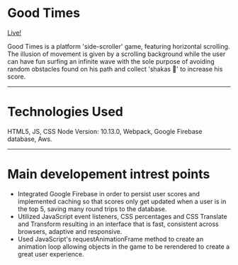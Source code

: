 # Good Times

[Live!](http://kinda-dev.github.io/good-times)

Good Times is a platform 'side-scroller' game, featuring horizontal scrolling. The illusion of movement is given by a scrolling background while the user can have fun surfing an infinite wave with the sole purpose of avoiding random obstacles found on his path and collect 'shakas 🤙' to increase his score.

---

# Technologies Used

HTML5, JS, CSS Node Version: 10.13.0, Webpack, Google Firebase database, Aws.

---

# Main developement intrest points

- Integrated Google Firebase in order to persist user scores and implemented caching so that scores only get updated when a user is in the top 5, saving many round trips to the database.
- Utilized JavaScript event listeners, CSS percentages and CSS Translate and Transform resulting in an interface that is fast, consistent across browsers, adaptive and responsive.
- Used JavaScript's requestAnimationFrame method to create an animation loop allowing objects in the game to be rerendered to create a great user experience.
